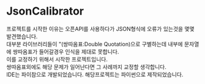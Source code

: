 # JsonCalibrator

프로젝트를 시작한 이유는 오픈API를 사용하다가 JSON형식에 오류가 있는것을 몇몇 발견했습니다.  
대부분 라이브러리들이 "(쌍따옴표:Double Quotation)으로 구별하는데 내부에 문자열에 쌍따옴표가 들어갈경우 인식을 제대로 못합니다.  
이를 교정하기 위해서 시작한 프로젝트입니다.  
쌍따옴표외에도 해당 문제가 일어난다면 그 사례까지 교정할 생각합니다.  
IDE는 파이참으로 개발되었습니다. 해당프로젝트는 파이썬으로 제작되었습니다.  
